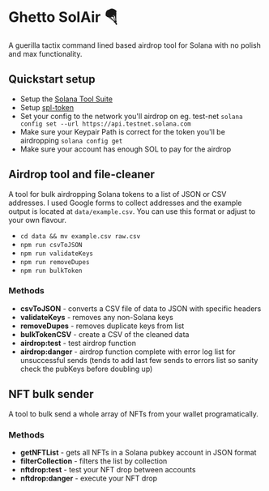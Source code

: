 # Ghetto SolAir 🪂

A guerilla tactix command lined based airdrop tool for Solana with no polish and max functionality.

## Quickstart setup

- Setup the [Solana Tool Suite](https://docs.solana.com/cli/install-solana-cli-tools)
- Setup [spl-token](https://spl.solana.com/token)
- Set your config to the network you'll airdrop on eg. test-net `solana config set --url https://api.testnet.solana.com`
- Make sure your Keypair Path is correct for the token you'll be airdropping `solana config get`
- Make sure your account has enough SOL to pay for the airdrop

## Airdrop tool and file-cleaner

A tool for bulk airdropping Solana tokens to a list of JSON or CSV addresses. I used Google forms to collect addresses and the example output is located at `data/example.csv`. You can use this format or adjust to your own flavour.

- `cd data && mv example.csv raw.csv`
- `npm run csvToJSON`
- `npm run validateKeys`
- `npm run removeDupes`
- `npm run bulkToken`

### Methods

- **csvToJSON** - converts a CSV file of data to JSON with specific headers
- **validateKeys** - removes any non-Solana keys
- **removeDupes** - removes duplicate keys from list
- **bulkTokenCSV** - create a CSV of the cleaned data
- **airdrop:test** - test airdrop function
- **airdrop:danger** - airdrop function complete with error log list for unsuccessful sends (tends to add last few sends to errors list so sanity check the pubKeys before doubling up)

## NFT bulk sender

A tool to bulk send a whole array of NFTs from your wallet programatically.

### Methods

- **getNFTList** - gets all NFTs in a Solana pubkey account in JSON format
- **filterCollection** - filters the list by collection
- **nftdrop:test** - test your NFT drop between accounts
- **nftdrop:danger** - execute your NFT drop
